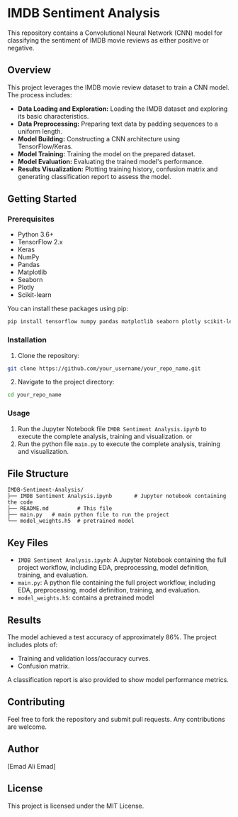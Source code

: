 # IMDB Sentiment Analysis

This repository contains a Convolutional Neural Network (CNN) model for classifying the sentiment of IMDB movie reviews as either positive or negative.

## Overview

This project leverages the IMDB movie review dataset to train a CNN model. The process includes:

*   **Data Loading and Exploration:** Loading the IMDB dataset and exploring its basic characteristics.
*   **Data Preprocessing:** Preparing text data by padding sequences to a uniform length.
*   **Model Building:** Constructing a CNN architecture using TensorFlow/Keras.
*   **Model Training:** Training the model on the prepared dataset.
*   **Model Evaluation:** Evaluating the trained model's performance.
*   **Results Visualization:** Plotting training history, confusion matrix and generating classification report to assess the model.

## Getting Started

### Prerequisites

*   Python 3.6+
*   TensorFlow 2.x
*   Keras
*   NumPy
*   Pandas
*   Matplotlib
*   Seaborn
*   Plotly
*   Scikit-learn

You can install these packages using pip:

```bash
pip install tensorflow numpy pandas matplotlib seaborn plotly scikit-learn
```

### Installation

1.  Clone the repository:

```bash
git clone https://github.com/your_username/your_repo_name.git
```
2. Navigate to the project directory:
```bash
cd your_repo_name
```

### Usage

1.  Run the Jupyter Notebook file `IMDB Sentiment Analysis.ipynb` to execute the complete analysis, training and visualization.
or
2. Run the python file `main.py` to execute the complete analysis, training and visualization.

## File Structure

```
IMDB-Sentiment-Analysis/
├── IMDB Sentiment Analysis.ipynb       # Jupyter notebook containing the code
├── README.md         # This file
├── main.py   # main python file to run the project
└── model_weights.h5  # pretrained model
```

## Key Files

*   `IMDB Sentiment Analysis.ipynb`: A Jupyter Notebook containing the full project workflow, including EDA, preprocessing, model definition, training, and evaluation.
*  `main.py`: A python file containing the full project workflow, including EDA, preprocessing, model definition, training, and evaluation.
*  `model_weights.h5`: contains a pretrained model

## Results

The model achieved a test accuracy of approximately 86%. The project includes plots of:
*   Training and validation loss/accuracy curves.
*   Confusion matrix.

A classification report is also provided to show model performance metrics.

## Contributing

Feel free to fork the repository and submit pull requests. Any contributions are welcome.

## Author
[Emad Ali Emad]

## License
This project is licensed under the MIT License.
